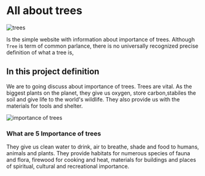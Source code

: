 # All about trees

![trees](https://smv.org/media/images/2020.11.04_TreeGraphic.width-1200.jpg)

Is the simple website with information about importance of trees. Although
`Tree` is term of common parlance, there is no universally recognized precise
definition of what a tree is,

## In this project definition

We are to going discuss about importance of trees. Trees are vital. As the
biggest plants on the planet, they give us oxygen, store carbon,stabiles the
soil and give life to the world's wildlife. They also provide us with the
materials for tools and shelter.

![importance of trees](https://assignmentpoint.com/wp-content/uploads/2019/06/Importance-of-Trees.jpg)

### What are 5 Importance of trees

They give us clean water to drink, air to breathe, shade and food to humans,
animals and plants. They provide habitats for numerous species of fauna and
flora, firewood for cooking and heat, materials for buildings and places of
spiritual, cultural and recreational importance.
